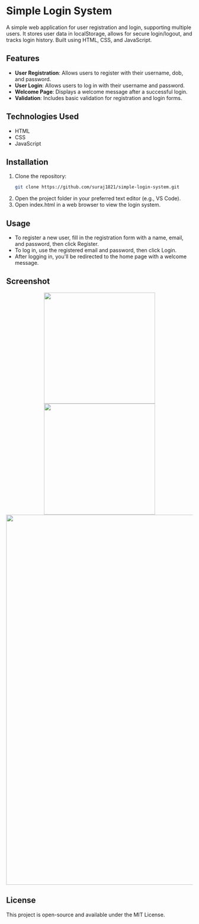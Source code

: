 # Simple Login System
A simple web application for user registration and login, supporting multiple users. It stores user data in localStorage, allows for secure login/logout, and tracks login history. Built using HTML, CSS, and JavaScript.

## Features

- **User Registration**: Allows users to register with their username, dob, and password.
- **User Login**: Allows users to log in with their username and password.
- **Welcome Page**: Displays a welcome message after a successful login.
- **Validation**: Includes basic validation for registration and login forms.

## Technologies Used

- HTML
- CSS
- JavaScript

## Installation

1. Clone the repository:
   ```bash
   git clone https://github.com/suraj1821/simple-login-system.git
2. Open the project folder in your preferred text editor (e.g., VS Code).
3. Open index.html in a web browser to view the login system.

## Usage
- To register a new user, fill in the registration form with a name, email, and password, then click Register.
- To log in, use the registered email and password, then click Login.
- After logging in, you'll be redirected to the home page with a welcome message.

## Screenshot

<p align="center"> <img src="register.png" width="300"/> <img src="login.png" width="300"/> <img src="dash.png" width="1000"/> </p>


## License
This project is open-source and available under the MIT License.


